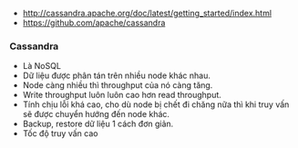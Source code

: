 * http://cassandra.apache.org/doc/latest/getting_started/index.html
* https://github.com/apache/cassandra

### Cassandra

* Là NoSQL
* Dữ liệu được phân tán trên nhiều node khác nhau.
* Node càng nhiều thì throughput của nó càng tăng.
* Write throughput luôn luôn cao hơn read throughput.
* Tính chịu lỗi khá cao, cho dù node bị chết đi chăng nữa thì khi truy vấn sẽ được chuyển hướng đến node khác.
* Backup, restore dữ liệu 1 cách đơn giản.
* Tốc độ truy vấn cao
